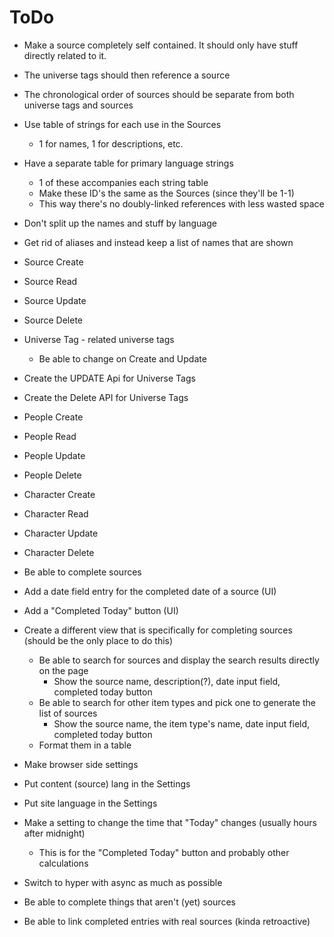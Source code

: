 # ToDo
- Make a source completely self contained. It should only have stuff directly related to it.
- The universe tags should then reference a source
- The chronological order of sources should be separate from both universe tags and sources
- Use table of strings for each use in the Sources
    - 1 for names, 1 for descriptions, etc.
- Have a separate table for primary language strings
    - 1 of these accompanies each string table
    - Make these ID's the same as the Sources (since they'll be 1-1)
    - This way there's no doubly-linked references with less wasted space
- Don't split up the names and stuff by language
- Get rid of aliases and instead keep a list of names that are shown
- Source Create
- Source Read
- Source Update
- Source Delete
- Universe Tag - related universe tags
    - Be able to change on Create and Update
- Create the UPDATE Api for Universe Tags
- Create the Delete API for Universe Tags
- People Create
- People Read
- People Update
- People Delete
- Character Create
- Character Read
- Character Update
- Character Delete
- Be able to complete sources
- Add a date field entry for the completed date of a source (UI)
- Add a "Completed Today" button (UI)
- Create a different view that is specifically for completing sources (should be the only place to do this)
    - Be able to search for sources and display the search results directly on the page
        - Show the source name, description(?), date input field, completed today button
    - Be able to search for other item types and pick one to generate the list of sources
        - Show the source name, the item type's name, date input field, completed today button
    - Format them in a table

- Make browser side settings
- Put content (source) lang in the Settings
- Put site language in the Settings
- Make a setting to change the time that "Today" changes (usually hours after midnight)
    - This is for the "Completed Today" button and probably other calculations

- Switch to hyper with async as much as possible
- Be able to complete things that aren't (yet) sources
- Be able to link completed entries with real sources (kinda retroactive)
